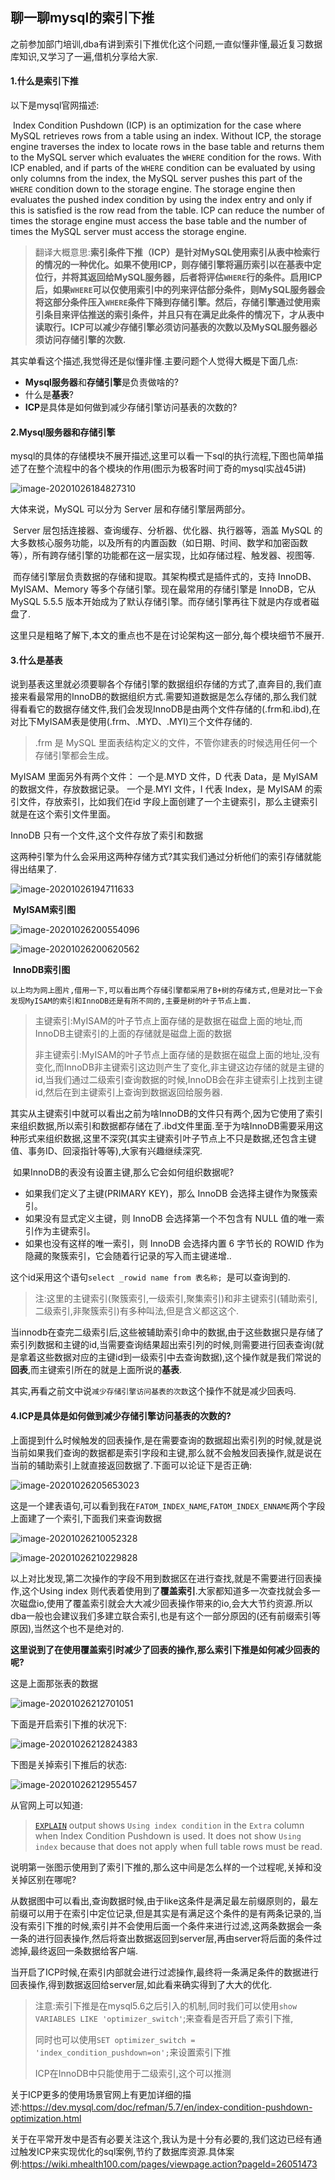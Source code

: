 ## 聊一聊mysql的索引下推

之前参加部门培训,dba有讲到索引下推优化这个问题,一直似懂非懂,最近复习数据库知识,又学习了一遍,借机分享给大家.

#### 1.什么是索引下推

以下是mysql官网描述:

​			Index Condition Pushdown (ICP) is an optimization for the case where MySQL retrieves rows from a table using an index. Without ICP, the storage engine traverses the index to locate rows in the base table and returns them to the MySQL server which evaluates the `WHERE` condition for the rows. With ICP enabled, and if parts of the `WHERE` condition can be evaluated by using only columns from the index, the MySQL server pushes this part of the `WHERE` condition down to the storage engine. The storage engine then evaluates the pushed index condition by using the index entry and only if this is satisfied is the row read from the table. ICP can reduce the number of times the storage engine must access the base table and the number of times the MySQL server must access the storage engine.

>​		翻译大概意思:**索引条件下推（ICP）是针对MySQL使用索引从表中检索行的情况的一种优化。如果不使用ICP，则存储引擎将遍历索引以在基表中定位行，并将其返回给MySQL服务器，后者将评估`WHERE`行的条件。启用ICP后，如果`WHERE`可以仅使用索引中的列来评估部分条件，则MySQL服务器会将这部分条件压入`WHERE`条件下降到存储引擎。然后，存储引擎通过使用索引条目来评估推送的索引条件，并且只有在满足此条件的情况下，才从表中读取行。ICP可以减少存储引擎必须访问基表的次数以及MySQL服务器必须访问存储引擎的次数.**

​		其实单看这个描述,我觉得还是似懂非懂.主要问题个人觉得大概是下面几点:

*   **Mysql服务器**和**存储引擎**是负责做啥的?
* 什么是**基表**?
* **ICP**是具体是如何做到减少存储引擎访问基表的次数的?

#### 2.Mysql服务器和存储引擎

mysql的具体的存储模块不展开描述,这里可以看一下sql的执行流程,下图也简单描述了在整个流程中的各个模块的作用(图示为极客时间丁奇的mysql实战45讲)

![image-20201026184827310](https://hangxu-1258008370.cos.ap-guangzhou.myqcloud.com/md/image-20201026184827310.png)

大体来说，MySQL 可以分为 Server 层和存储引擎层两部分。

​	Server 层包括连接器、查询缓存、分析器、优化器、执行器等，涵盖 MySQL 的大多数核心服务功能，以及所有的内置函数（如日期、时间、数学和加密函数等），所有跨存储引擎的功能都在这一层实现，比如存储过程、触发器、视图等.

​	而存储引擎层负责数据的存储和提取。其架构模式是插件式的，支持 InnoDB、MyISAM、Memory 等多个存储引擎。现在最常用的存储引擎是 InnoDB，它从 MySQL 5.5.5 版本开始成为了默认存储引擎。而存储引擎再往下就是内存或者磁盘了.

这里只是粗略了解下,本文的重点也不是在讨论架构这一部分,每个模块细节不展开.

#### 3.什么是基表

​	说到基表这里就必须要聊各个存储引擎的数据组织存储的方式了,直奔目的,我们直接来看最常用的InnoDB的数据组织方式.需要知道数据是怎么存储的,那么我们就得看看它的数据存储文件,我们会发现InnoDB是由两个文件存储的(.frm和.ibd),在对比下MyISAM表是使用(.frm、.MYD、.MYI)三个文件存储的.

> .frm 是 MySQL 里面表结构定义的文件，不管你建表的时候选用任何一个存储引擎都会生成。

 MyISAM 里面另外有两个文件：
一个是.MYD 文件，D 代表 Data，是 MyISAM 的数据文件，存放数据记录。
一个是.MYI 文件，I 代表 Index，是 MyISAM 的索引文件，存放索引，比如我们在id 字段上面创建了一个主键索引，那么主键索引就是在这个索引文件里面。

InnoDB 只有一个文件,这个文件存放了索引和数据

这两种引擎为什么会采用这两种存储方式?其实我们通过分析他们的索引存储就能得出结果了.

![image-20201026194711633](https://hangxu-1258008370.cos.ap-guangzhou.myqcloud.com/md/image-20201026194711633.png)

​																										**MyISAM索引图**



![image-20201026200554096](https://hangxu-1258008370.cos.ap-guangzhou.myqcloud.com/md/image-20201026200554096.png)

![image-20201026200620562](https://hangxu-1258008370.cos.ap-guangzhou.myqcloud.com/md/image-20201026200620562.png)





​																								**InnoDB索引图**

   	以上均为网上图片,借用一下,可以看出两个存储引擎都采用了B+树的存储方式,但是对比一下会发现MyISAM的索引和InnoDB还是有所不同的,主要是树的叶子节点上面.

> 主键索引:MyISAM的叶子节点上面存储的是数据在磁盘上面的地址,而InnoDB主键索引的上面的存储就是磁盘上面的数据
>
> 非主键索引:MyISAM的叶子节点上面存储的是数据在磁盘上面的地址,没有变化,而InnoDB非主键索引这边则产生了变化,非主键这边存储的就是主键的id,当我们通过二级索引查询数据的时候,InnoDB会在非主键索引上找到主键id,然后在到主键索引上查询到数据返回给服务器.

​	其实从主键索引中就可以看出之前为啥InnoDB的文件只有两个,因为它使用了索引来组织数据,所以索引和数据都存储在了.ibd文件里面.至于为啥InnoDB需要采用这种形式来组织数据,这里不深究(其实主键索引叶子节点上不只是数据,还包含主键值、事务ID、回滚指针等等),大家有兴趣继续深究.

​	如果InnoDB的表没有设置主键,那么它会如何组织数据呢?

* 如果我们定义了主键(PRIMARY KEY)，那么 InnoDB 会选择主键作为聚簇索引。
*  如果没有显式定义主键，则 InnoDB 会选择第一个不包含有 NULL 值的唯一索引作为主键索引。
* 如果也没有这样的唯一索引，则 InnoDB 会选择内置 6 字节长的 ROWID 作为隐藏的聚簇索引，它会随着行记录的写入而主键递增..

这个id采用这个语句`select _rowid name from 表名称; `是可以查询到的.



> 注:这里的主键索引(聚簇索引,一级索引,聚集索引)和非主键索引(辅助索引,二级索引,非聚簇索引)有多种叫法,但是含义都这这个.

​	当innodb在查完二级索引后,这些被辅助索引命中的数据,由于这些数据只是存储了索引列数据和主键的id,当需要查询结果超出索引列的时候,则需要进行回表查询(就是拿着这些数据对应的主键id到一级索引中去查询数据),这个操作就是我们常说的**回表**,而主键索引所在的就是上面所说的**基表**.

​	其实,再看之前文中说`减少存储引擎访问基表的次数`这个操作不就是减少回表吗.

#### 4.**ICP**是具体是如何做到减少存储引擎访问基表的次数的?

​	上面提到什么时候触发的回表操作,是在需要查询的数据超出索引列的时候,就是说当前如果我们查询的数据都是索引字段和主键,那么就不会触发回表操作,就是说在当前的辅助索引上就直接返回数据了.下面可以论证下是否正确:



![image-20201026205653023](https://hangxu-1258008370.cos.ap-guangzhou.myqcloud.com/md/image-20201026205653023.png)

这是一个建表语句,可以看到我在`FATOM_INDEX_NAME`,`FATOM_INDEX_ENNAME`两个字段上面建了一个索引,下面我们来查询数据

![image-20201026210052328](https://hangxu-1258008370.cos.ap-guangzhou.myqcloud.com/md/image-20201026210052328.png)

![image-20201026210229828](https://hangxu-1258008370.cos.ap-guangzhou.myqcloud.com/md/image-20201026210229828.png)

​	以上对比发现,第二次操作的字段不用到数据区在进行查找,就是不需要进行回表操作,这个Using index 则代表着使用到了**覆盖索引**.大家都知道多一次查找就会多一次磁盘io,使用了覆盖索引就会大大减少回表操作带来的io,会大大节约资源.所以dba一般也会建议我们多建立联合索引,也是有这个一部分原因的(还有前缀索引等原因),当然这个也不是绝对的.

​	**这里说到了在使用覆盖索引时减少了回表的操作,那么索引下推是如何减少回表的呢?**

这是上面那张表的数据

![image-20201026212701051](https://hangxu-1258008370.cos.ap-guangzhou.myqcloud.com/md/image-20201026212701051.png)

下面是开启索引下推的状况下:

![image-20201026212824383](https://hangxu-1258008370.cos.ap-guangzhou.myqcloud.com/md/image-20201026212824383.png)

下图是关掉索引下推后的状态:

![image-20201026212955457](https://hangxu-1258008370.cos.ap-guangzhou.myqcloud.com/md/image-20201026212955457.png)

从官网上可以知道:

> [`EXPLAIN`](https://dev.mysql.com/doc/refman/5.7/en/explain.html) output shows `Using index condition` in the `Extra` column when Index Condition Pushdown is used. It does not show `Using index` because that does not apply when full table rows must be read.

说明第一张图示使用到了索引下推的,那么这中间是怎么样的一个过程呢,关掉和没关掉区别在哪呢?

​	从数据图中可以看出,查询数据时候,由于like这条件是满足最左前缀原则的，最左前缀可以用于在索引中定位记录,但是其实是有满足这个条件的是有两条记录的,当没有索引下推的时候,索引并不会使用后面一个条件来进行过滤,这两条数据会一条一条的进行回表操作,然后将查出数据返回到server层,再由server将后面的条件过滤掉,最终返回一条数据给客户端.

​	当开启了ICP时候,在索引内部就会进行过滤操作,最终将一条满足条件的数据进行回表操作,得到数据返回给server层,如此看来确实得到了大大的优化.

> 注意:索引下推是在mysql5.6之后引入的机制,同时我们可以使用`show VARIABLES LIKE 'optimizer_switch'`;来查看是否开启了索引下推,
>
> 同时也可以使用`SET optimizer_switch = 'index_condition_pushdown=on';`来设置索引下推
>
> ICP在InnoDB中只能使用于二级索引,这个可以推测

关于ICP更多的使用场景官网上有更加详细的描述:https://dev.mysql.com/doc/refman/5.7/en/index-condition-pushdown-optimization.html

关于在平常开发中是否有必要关注这个,我认为是十分有必要的,我们这边已经有通过触发ICP来实现优化的sql案例,节约了数据库资源.具体案例:https://wiki.mhealth100.com/pages/viewpage.action?pageId=26051473